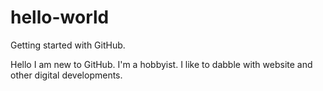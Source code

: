 # hello-world
Getting started with GitHub.

Hello I am new to GitHub.  I'm a hobbyist.  I like to dabble with website and other digital developments.
